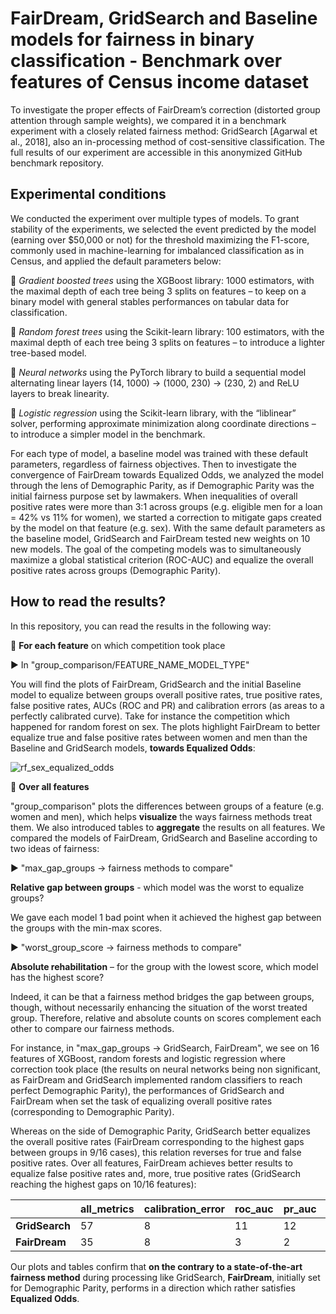 # FairDream, GridSearch and Baseline models for fairness in binary classification - Benchmark over features of Census income dataset

To investigate the proper effects of  FairDream’s correction (distorted group attention through sample weights),  we compared it in a benchmark experiment with a closely related fairness method:	GridSearch [Agarwal et al., 2018], also an in-processing method of cost-sensitive classification. The full results of our experiment are accessible in this anonymized GitHub benchmark repository.

## Experimental conditions
We conducted the experiment over multiple types of models. To grant stability of the experiments, we selected the event predicted by the model (earning over $50,000 or not) for the threshold maximizing the F1-score, commonly used in machine-learning for imbalanced classification as in Census, and applied the default parameters below: 

:lemon: *Gradient boosted trees* using the XGBoost library: 1000 estimators, with the maximal depth of each tree being 3 splits on features – to keep on a binary model with general stables performances on tabular data for classification. 

:lemon: *Random forest trees* using the Scikit-learn library: 100 estimators, with the maximal depth of each tree being 3 splits on features – to introduce a lighter tree-based model.

:lemon: *Neural networks* using the PyTorch library to build a sequential model alternating linear layers (14, 1000) → (1000, 230) → (230, 2) and ReLU layers to break linearity.

:lemon: *Logistic regression* using the Scikit-learn library, with the “liblinear” solver, performing approximate minimization along coordinate directions – to introduce a simpler model in the benchmark.

For each type of model, a baseline model was trained with these default parameters, regardless of fairness objectives. Then to investigate the convergence of FairDream towards Equalized Odds, we analyzed the model through the lens of Demographic Parity, as if Demographic Parity was the initial fairness purpose set by lawmakers. When inequalities of overall positive rates were more than 3:1 across groups (e.g. eligible men for a loan = 42% vs 11% for women), we started a correction to mitigate gaps created by the model on that feature (e.g. sex). With  the  same  default  parameters  as  the  baseline  model,  GridSearch and FairDream tested new weights on 10 new models.	The goal of the competing models was to simultaneously maximize a global statistical criterion (ROC-AUC) and equalize the overall positive rates across groups (Demographic Parity). 

## How to read the results?
In this repository, you can read the results in the following way:

:star2: **For each feature** on which competition took place

 :arrow_forward: In "group_comparison/FEATURE_NAME_MODEL_TYPE"

You will find the plots of FairDream, GridSearch and the initial Baseline model to equalize between groups overall positive rates, true positive rates, false positive rates, AUCs (ROC and PR) and calibration errors (as areas to a perfectly calibrated curve). Take for instance the competition which happened for random forest on sex. The plots highlight FairDream to better equalize true and false positive rates between women and men than the Baseline and GridSearch models, **towards Equalized Odds**:

![rf_sex_equalized_odds](https://github.com/thomsouverain/weights_distortion_impact/assets/74717797/8e0470c4-f7c3-4bc9-bb9d-a8ee11f858b8)

:star2: **Over all features**

"group_comparison" plots the differences between groups of a feature (e.g. women and men), which helps **visualize** the ways fairness methods treat them. We also introduced tables to **aggregate** the results on all features. We compared the models of FairDream, GridSearch and Baseline according to two ideas of fairness:

 :arrow_forward: "max_gap_groups -> fairness methods to compare"
 
 **Relative gap between groups** - which model was the worst to equalize groups? 

 We gave each model 1 bad point when it achieved the highest gap between the groups with the min-max scores. 

 :arrow_forward: "worst_group_score -> fairness methods to compare"
 
**Absolute rehabilitation**  – for the group with the lowest score, which model has the highest score? 

Indeed, it can be that a fairness method bridges the gap between groups, though, without necessarily enhancing the situation of the worst treated group. Therefore, relative and absolute counts on scores complement each other to compare our fairness methods. 

For instance, in "max_gap_groups -> GridSearch, FairDream", we see on 16 features of XGBoost, random forests and logistic regression where correction took place (the results on neural networks being non significant, as FairDream and GridSearch implemented random classifiers to reach perfect Demographic Parity), the performances of GridSearch and FairDream when set the task of equalizing overall positive rates (corresponding to Demographic Parity). 

Whereas on the side of Demographic Parity, GridSearch better equalizes the overall positive rates (FairDream corresponding to the highest gaps between groups in 9/16 cases), this relation reverses for true and false positive rates. Over all features, FairDream achieves better results to equalize false positive rates and, more, true positive rates (GridSearch reaching the highest gaps on 10/16 features):


|                | **all_metrics** | **calibration_error** | **roc_auc** | **pr_auc** | **overall_positive_rate** | **false_positive_rate** | **true_positive_rate** |
| -------------- | --------------- | --------------------- | ----------- | ---------- | ------------------------- | ----------------------- | ---------------------- |
| **GridSearch** | 57              | 8                     | 11          | 12         | 7                         | 9                       | 10                     |
| **FairDream**  | 35              | 8                     | 3           | 2          | 9                         | 7                       | 6                      


Our plots and tables confirm that **on the contrary to a state-of-the-art fairness method** during processing like GridSearch, **FairDream**, initially set for Demographic Parity, performs in a direction which rather satisfies **Equalized Odds**.
